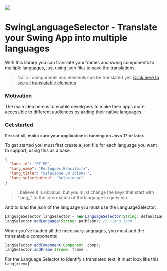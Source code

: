 [![](https://img.shields.io/badge/HyperPowered-Use%20the%20official%20repository-yellow?color=%23279BF8&cacheSeconds=3600)](https://maven.hyperpowered.net/#/realeses/balbucio/slangs/SwingLanguageSelector)
# SwingLanguageSelector - Translate your Swing App into multiple languages
With this library you can translate your frames and swing components to multiple languages, just using json files to save the translations.

> Not all components and elements can be translated yet. [Click here to see all translatable elements](https://github.com/SrBalbucio/SwingLanguageSelector/wiki/Translatable-Components)

### Motivation
The main idea here is to enable developers to make their apps more accessible to different audiences by adding their native languages.

### Get started
First of all, make sure your application is running on Java 17 or later.

To get started you must first create a json file for each language you want to support, using this as a base:

```json
{
  "lang_id": "PT-BR",
  "lang_name": "Português Brasileiro",
  "lang_title": "Selecione um idioma:",
  "lang_selectbutton": "Selecionar"
}
```
> I believe it is obvious, but you must change the keys that start with "lang_" to the information of the language in question.

And to load the json of the language you must use the LanguageSelector:
```java
LanguageSelector langSelector = new LanguageSelector(String: defaultLanguageID);
langSelector.addLanguage(String: pathJson); // /lang.json
```
When you've loaded all the necessary languages, you must add the translatable components:
```java
langSelector.addComponent(Component: comp);
langSelector.addFrame(JFrame: frame);
```
For the Language Selector to identify a translated text, it must look like this ```Lang[<key>]```